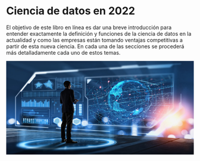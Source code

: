 # Ciencia de datos en 2022

El objetivo de este libro en línea es dar una breve introducción para entender exactamente la definición y funciones de la ciencia de datos en la actualidad y como las empresas están tomando ventajas competitivas a partir de esta nueva ciencia. En cada una de las secciones se procederá más detalladamente cada uno de estos temas.

![data_science](imgs/ds1.jpg)


```{tableofcontents}
```
